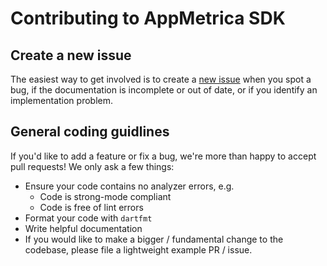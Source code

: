 # Contributing to AppMetrica SDK

## Create a new issue

The easiest way to get involved is to create
a [new issue](https://github.com/EMALLStudio/appmetrica_sdk/issues/new) when you spot a bug, if the
documentation is incomplete or out of date, or if you identify an implementation problem.

## General coding guidlines

If you'd like to add a feature or fix a bug, we're more than happy to accept pull requests! We only
ask a few things:

- Ensure your code contains no analyzer errors, e.g.
    - Code is strong-mode compliant
    - Code is free of lint errors
- Format your code with `dartfmt`
- Write helpful documentation
- If you would like to make a bigger / fundamental change to the codebase, please file a lightweight
  example PR / issue.
